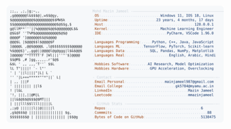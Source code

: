 <picture>
  <source srcset="https://raw.githubusercontent.com/mmazinjameel/mmazinjameel/main/dark_mode.svg?v=1742611726" media="(prefers-color-scheme: dark)">
  <img src="https://raw.githubusercontent.com/mmazinjameel/mmazinjameel/main/light_mode.svg?v=1742611726">
</picture>
